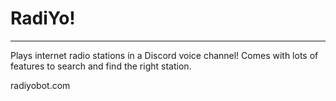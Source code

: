 # RadiYo!
---

Plays internet radio stations in a Discord voice channel! Comes with lots of features to search and find the right station. 

radiyobot.com

